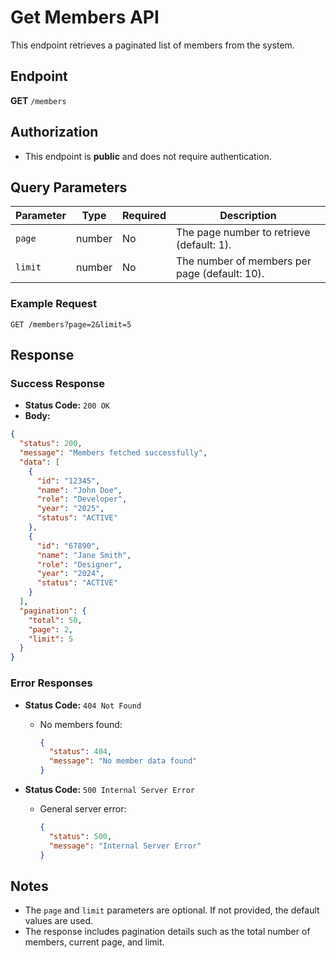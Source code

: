 # Get Members API

This endpoint retrieves a paginated list of members from the system.

## Endpoint

**GET** `/members`

## Authorization

- This endpoint is **public** and does not require authentication.

## Query Parameters

| Parameter | Type   | Required | Description                                      |
|-----------|--------|----------|--------------------------------------------------|
| `page`    | number | No       | The page number to retrieve (default: 1).       |
| `limit`   | number | No       | The number of members per page (default: 10).   |

### Example Request

```http
GET /members?page=2&limit=5
```

## Response

### Success Response

- **Status Code:** `200 OK`
- **Body:**

```json
{
  "status": 200,
  "message": "Members fetched successfully",
  "data": [
    {
      "id": "12345",
      "name": "John Doe",
      "role": "Developer",
      "year": "2025",
      "status": "ACTIVE"
    },
    {
      "id": "67890",
      "name": "Jane Smith",
      "role": "Designer",
      "year": "2024",
      "status": "ACTIVE"
    }
  ],
  "pagination": {
    "total": 50,
    "page": 2,
    "limit": 5
  }
}
```

### Error Responses

- **Status Code:** `404 Not Found`
  - No members found:
    ```json
    {
      "status": 404,
      "message": "No member data found"
    }
    ```

- **Status Code:** `500 Internal Server Error`
  - General server error:
    ```json
    {
      "status": 500,
      "message": "Internal Server Error"
    }
    ```

## Notes

- The `page` and `limit` parameters are optional. If not provided, the default values are used.
- The response includes pagination details such as the total number of members, current page, and limit.
